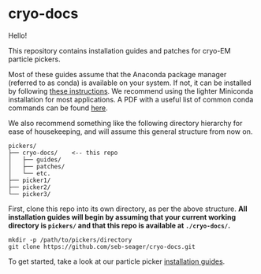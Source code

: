 # cryo-docs

Hello!

This repository contains installation guides and patches for cryo-EM particle pickers.

Most of these guides assume that the Anaconda package manager (referred to as conda) is available on your system. If 
not, it can be installed by following 
[these instructions](https://docs.conda.io/projects/conda/en/latest/user-guide/install/). We recommend using the 
lighter Miniconda installation for most applications. A PDF with a useful list of common conda commands can be found 
[here](https://docs.conda.io/projects/conda/en/4.6.0/_downloads/52a95608c49671267e40c689e0bc00ca/conda-cheatsheet.pdf).

We also recommend something like the following directory hierarchy for ease of housekeeping, and will assume this 
general structure from now on.

```text
pickers/
├── cryo-docs/    <-- this repo
│   ├── guides/
│   ├── patches/
│   └── etc.
├── picker1/
├── picker2/
└── picker3/
```

First, clone this repo into its own directory, as per the above structure. **All installation guides will begin by 
assuming that your current working directory is `pickers/` and that this repo is available at `./cryo-docs/`.**

```shell script
mkdir -p /path/to/pickers/directory
git clone https://github.com/seb-seager/cryo-docs.git
```

To get started, take a look at our particle picker [installation guides](guides).
